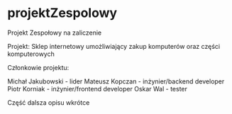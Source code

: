 # projektZespolowy

Projekt Zespołowy na zaliczenie 

Projekt: Sklep internetowy umożliwiający zakup komputerów oraz części komputerowych

Członkowie projektu:

Michał Jakubowski - lider
Mateusz Kopczan - inżynier/backend developer
Piotr Korniak - inżynier/frontend developer
Oskar Wal - tester

Część dalsza opisu wkrótce
